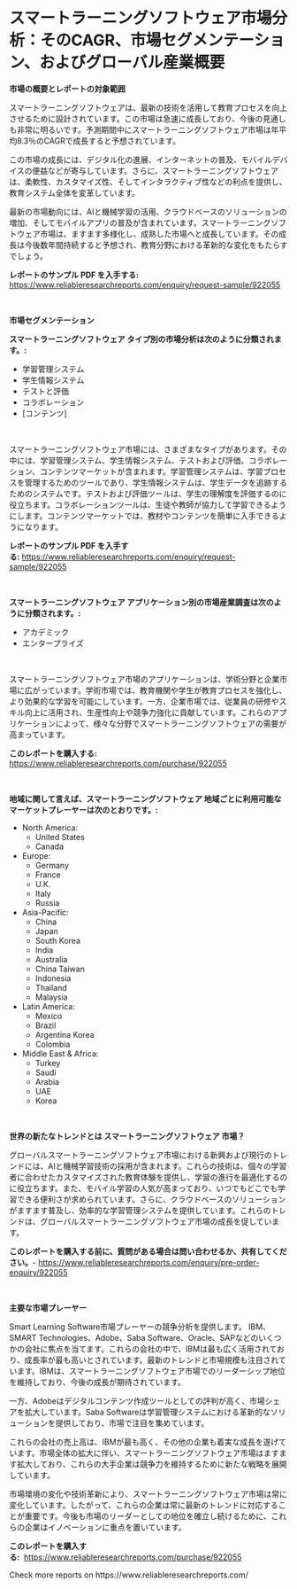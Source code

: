<p><h1>スマートラーニングソフトウェア市場分析：そのCAGR、市場セグメンテーション、およびグローバル産業概要</h1></p><p><strong>市場の概要とレポートの対象範囲</strong></p>
<p><p>スマートラーニングソフトウェアは、最新の技術を活用して教育プロセスを向上させるために設計されています。この市場は急速に成長しており、今後の見通しも非常に明るいです。予測期間中にスマートラーニングソフトウェア市場は年平均8.3％のCAGRで成長すると予想されています。</p><p>この市場の成長には、デジタル化の進展、インターネットの普及、モバイルデバイスの便益などが寄与しています。さらに、スマートラーニングソフトウェアは、柔軟性、カスタマイズ性、そしてインタラクティブ性などの利点を提供し、教育システム全体を変革しています。</p><p>最新の市場動向には、AIと機械学習の活用、クラウドベースのソリューションの増加、そしてモバイルアプリの普及が含まれています。スマートラーニングソフトウェア市場は、ますます多様化し、成熟した市場へと成長しています。その成長は今後数年間持続すると予想され、教育分野における革新的な変化をもたらすでしょう。</p></p>
<p><strong>レポートのサンプル PDF を入手する:</strong> <a href="https://www.reliableresearchreports.com/enquiry/request-sample/922055">https://www.reliableresearchreports.com/enquiry/request-sample/922055</a></p>
<p>&nbsp;</p>
<p><strong>市場セグメンテーション</strong></p>
<p><strong>スマートラーニングソフトウェア タイプ別の市場分析は次のように分類されます。:</strong></p>
<p><ul><li>学習管理システム</li><li>学生情報システム</li><li>テストと評価</li><li>コラボレーション</li><li>[コンテンツ]</li></ul></p>
<p>&nbsp;</p>
<p><p>スマートラーニングソフトウェア市場には、さまざまなタイプがあります。その中には、学習管理システム、学生情報システム、テストおよび評価、コラボレーション、コンテンツマーケットが含まれます。学習管理システムは、学習プロセスを管理するためのツールであり、学生情報システムは、学生データを追跡するためのシステムです。テストおよび評価ツールは、学生の理解度を評価するのに役立ちます。コラボレーションツールは、生徒や教師が協力して学習できるようにします。コンテンツマーケットでは、教材やコンテンツを簡単に入手できるようになります。</p></p>
<p><strong>レポートのサンプル PDF を入手する:</strong>&nbsp;<a href="https://www.reliableresearchreports.com/enquiry/request-sample/922055">https://www.reliableresearchreports.com/enquiry/request-sample/922055</a></p>
<p>&nbsp;</p>
<p><strong> スマートラーニングソフトウェア アプリケーション別の市場産業調査は次のように分類されます。:</strong></p>
<p><ul><li>アカデミック</li><li>エンタープライズ</li></ul></p>
<p>&nbsp;</p>
<p><p>スマートラーニングソフトウェア市場のアプリケーションは、学術分野と企業市場に広がっています。学術市場では、教育機関や学生が教育プロセスを強化し、より効果的な学習を可能にしています。一方、企業市場では、従業員の研修やスキル向上に活用され、生産性向上や競争力強化に貢献しています。これらのアプリケーションによって、様々な分野でスマートラーニングソフトウェアの需要が高まっています。</p></p>
<p><strong>このレポートを購入する:</strong>&nbsp; <a href="https://www.reliableresearchreports.com/purchase/922055">https://www.reliableresearchreports.com/purchase/922055</a></p>
<p>&nbsp;</p>
<p><strong>地域に関して言えば、スマートラーニングソフトウェア 地域ごとに利用可能なマーケットプレーヤーは次のとおりです。:</strong></p>
<p><ul>
    <li>
        North America:
        <ul>
            <li>United States</li>
            <li>Canada</li>
        </ul>
    </li>
    <li>
        Europe:
        <ul>
            <li>Germany</li>
            <li>France</li>
            <li>U.K.</li>
            <li>Italy</li>
            <li>Russia</li>
        </ul>
    </li>
    <li>
        Asia-Pacific:
        <ul>
            <li>China</li>
            <li>Japan</li>
            <li>South Korea</li>
            <li>India</li>
            <li>Australia</li>
            <li>China Taiwan</li>
            <li>Indonesia</li>
            <li>Thailand</li>
            <li>Malaysia</li>
        </ul>
    </li>
    <li>
        Latin America:
        <ul>
            <li>Mexico</li>
            <li>Brazil</li>
            <li>Argentina Korea</li>
            <li>Colombia</li>
        </ul>
    </li>
    <li>
        Middle East & Africa:
        <ul>
            <li>Turkey</li>
            <li>Saudi</li>
            <li>Arabia</li>
            <li>UAE</li>
            <li>Korea</li>
        </ul>
    </li>
    </ul></p>
<p>&nbsp;</p>
<p><strong>世界の新たなトレンドとは スマートラーニングソフトウェア 市場？</strong></p>
<p><p>グローバルスマートラーニングソフトウェア市場における新興および現行のトレンドには、AIと機械学習技術の採用が含まれます。これらの技術は、個々の学習者に合わせたカスタマイズされた教育体験を提供し、学習の進行を最適化するのに役立ちます。また、モバイル学習の人気が高まっており、いつでもどこでも学習できる便利さが求められています。さらに、クラウドベースのソリューションがますます普及し、効率的な学習管理システムを提供しています。これらのトレンドは、グローバルスマートラーニングソフトウェア市場の成長を促しています。</p></p>
<p><strong>このレポートを購入する前に、質問がある場合は問い合わせるか、共有してください。</strong>- <a href="https://www.reliableresearchreports.com/enquiry/pre-order-enquiry/922055">https://www.reliableresearchreports.com/enquiry/pre-order-enquiry/922055</a></p>
<p>&nbsp;</p>
<p><strong>主要な市場プレーヤー</strong></p>
<p><p>Smart Learning Software市場プレーヤーの競争分析を提供します。 IBM、SMART Technologies、Adobe、Saba Software、Oracle、SAPなどのいくつかの会社に焦点を当てます。これらの会社の中で、IBMは最も広く活用されており、成長率が最も高いとされています。最新のトレンドと市場規模も注目されています。IBMは、スマートラーニングソフトウェア市場でのリーダーシップ地位を維持しており、今後の成長が期待されています。</p><p>一方、Adobeはデジタルコンテンツ作成ツールとしての評判が高く、市場シェアを拡大しています。Saba Softwareは学習管理システムにおける革新的なソリューションを提供しており、市場で注目を集めています。</p><p>これらの会社の売上高は、IBMが最も高く、その他の企業も着実な成長を遂げています。市場全体の拡大に伴い、スマートラーニングソフトウェア市場はますます拡大しており、これらの大手企業は競争力を維持するために新たな戦略を展開しています。</p><p>市場環境の変化や技術革新により、スマートラーニングソフトウェア市場は常に変化しています。したがって、これらの企業は常に最新のトレンドに対応することが重要です。今後も市場のリーダーとしての地位を確立し続けるために、これらの企業はイノベーションに重点を置いています。</p></p>
<p><strong>このレポートを購入する:</strong>&nbsp;&nbsp;<a href="https://www.reliableresearchreports.com/purchase/922055">https://www.reliableresearchreports.com/purchase/922055</a></p>
<p>Check more reports on https://www.reliableresearchreports.com/</p>
